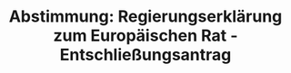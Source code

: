 ---
abstimmung:
  abstimmung: 1
  bundestagssitzung: 154
  datum: 17. Februar 2016
  legislaturperiode: 18
categories:
- Todo
- Bundesregierung
- Ausland
data:
- title: Abstimmungsergebnis 20160217_1-data.pdf
  url: /res/abstimmungsliste/20160217_1-data.pdf
- title: Abstimmungsergebnis 20160217_1_xls-data.csv
  url: /res/abstimmungsliste/csv/20160217_1_xls-data.csv
documents:
- local: /res/abstimmungsdaten/018-154-01/1807543.pdf
  title: Drucksache 18/07543.pdf
  url: http://dip21.bundestag.de/dip21/btd/18/075/1807543.pdf
ergebnis:
  cdu/csu:
    enthaltung: 0
    gesamt: 310
    ja: 0
    nein: 289
    nichtabgegeben: 21
    ungueltig: 0
  die.linke:
    enthaltung: 0
    gesamt: 64
    ja: 59
    nein: 0
    nichtabgegeben: 5
    ungueltig: 0
  file: 20160217_1_xls-data.csv
  gruenen:
    enthaltung: 0
    gesamt: 63
    ja: 61
    nein: 0
    nichtabgegeben: 2
    ungueltig: 0
  spd:
    enthaltung: 0
    gesamt: 193
    ja: 0
    nein: 180
    nichtabgegeben: 13
    ungueltig: 0
layout: abstimmung
links:
- title: https://www.bundestag.de/parlament/plenum/abstimmung/abstimmung?id=384
  url: https://www.bundestag.de/parlament/plenum/abstimmung/abstimmung?id=384
preview: 'Deutscher Bundestag


  154. Sitzung des Deutschen Bundestages

  am Mittwoch, 17.Februar 2016


  Endgültiges Ergebnis der Namentlichen Abstimmung Nr. 1


  Entschließungsantrag der Fraktion DIE LINKE.

  zu der Abgabe einer Regierungserklärung durch die Bundeskanzlerin zum Europäischen

  Rat am 18./19. Februar 2016 in Brüssel

  Drs. 18/7543


  Abgegebene Stimmen insgesamt:


  589


  Nicht abgegebene Stimmen:

  Ja-Stimmen:


  41

  120


  Nein-Stimmen:


  469


  Enthaltungen:


  0


  Ungültige:


  0


  Berlin, den 17.02.2016


  Beginn: 15:30

  Ende: 15:32

  '
tags:
- Kriegswaffen
- Rüstungsexport
- EU
- Saudi-Arabien
title: 'Abstimmung: Regierungserklärung zum Europäischen Rat - Entschließungsantrag'
---